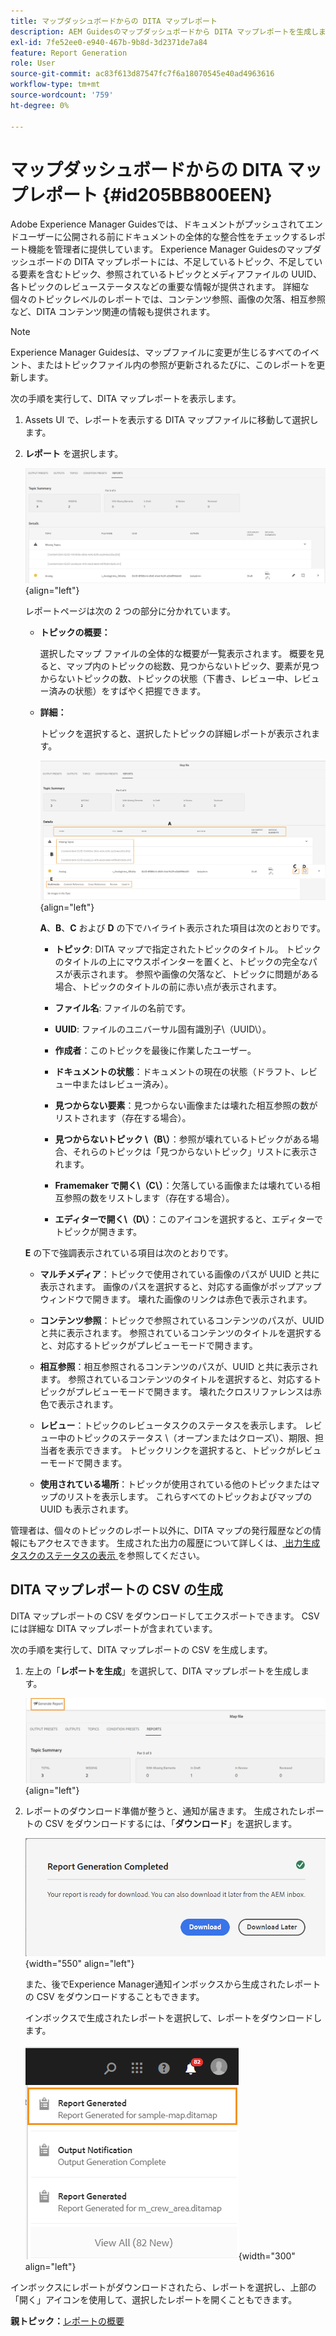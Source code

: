 ```yaml
---
title: マップダッシュボードからの DITA マップレポート
description: AEM Guidesのマップダッシュボードから DITA マップレポートを生成します。 DITA マップレポートの CSV を生成する方法を説明します。
exl-id: 7fe52ee0-e940-467b-9b8d-3d2371de7a84
feature: Report Generation
role: User
source-git-commit: ac83f613d87547fc7f6a18070545e40ad4963616
workflow-type: tm+mt
source-wordcount: '759'
ht-degree: 0%

---
```


# マップダッシュボードからの DITA マップレポート {#id205BB800EEN}

Adobe Experience Manager Guidesでは、ドキュメントがプッシュされてエンドユーザーに公開される前にドキュメントの全体的な整合性をチェックするレポート機能を管理者に提供しています。 Experience Manager Guidesのマップダッシュボードの DITA マップレポートには、不足しているトピック、不足している要素を含むトピック、参照されているトピックとメディアファイルの UUID、各トピックのレビューステータスなどの重要な情報が提供されます。 詳細な個々のトピックレベルのレポートでは、コンテンツ参照、画像の欠落、相互参照など、DITA コンテンツ関連の情報も提供されます。

>[!NOTE]
>
>Experience Manager Guidesは、マップファイルに変更が生じるすべてのイベント、またはトピックファイル内の参照が更新されるたびに、このレポートを更新します。

次の手順を実行して、DITA マップレポートを表示します。

1. Assets UI で、レポートを表示する DITA マップファイルに移動して選択します。

1. **レポート** を選択します。

   ![](images/reports-page-uuid-new.png){align="left"}

   レポートページは次の 2 つの部分に分かれています。

   - **トピックの概要：**

     選択したマップ ファイルの全体的な概要が一覧表示されます。 概要を見ると、マップ内のトピックの総数、見つからないトピック、要素が見つからないトピックの数、トピックの状態（下書き、レビュー中、レビュー済みの状態）をすばやく把握できます。

   - **詳細：**

     トピックを選択すると、選択したトピックの詳細レポートが表示されます。

     ![](images/detailed-report-uuid-new.png){align="left"}

     **A**、**B**、**C** および **D** の下でハイライト表示された項目は次のとおりです。

      - **トピック**: DITA マップで指定されたトピックのタイトル。 トピックのタイトルの上にマウスポインターを置くと、トピックの完全なパスが表示されます。 参照や画像の欠落など、トピックに問題がある場合、トピックのタイトルの前に赤い点が表示されます。

      - **ファイル名**: ファイルの名前です。

      - **UUID**: ファイルのユニバーサル固有識別子\（UUID\）。

      - **作成者**：このトピックを最後に作業したユーザー。

      - **ドキュメントの状態**：ドキュメントの現在の状態（ドラフト、レビュー中またはレビュー済み）。

      - **見つからない要素**：見つからない画像または壊れた相互参照の数がリストされます（存在する場合）。

      - **見つからないトピック \（B\）**：参照が壊れているトピックがある場合、それらのトピックは「見つからないトピック」リストに表示されます。

      - **Framemaker で開く\（C\）**：欠落している画像または壊れている相互参照の数をリストします（存在する場合）。

      - **エディターで開く\（D\）**：このアイコンを選択すると、エディターでトピックが開きます。


   **E** の下で強調表示されている項目は次のとおりです。

   - **マルチメディア**：トピックで使用されている画像のパスが UUID と共に表示されます。 画像のパスを選択すると、対応する画像がポップアップウィンドウで開きます。 壊れた画像のリンクは赤色で表示されます。

   - **コンテンツ参照**：トピックで参照されているコンテンツのパスが、UUID と共に表示されます。 参照されているコンテンツのタイトルを選択すると、対応するトピックがプレビューモードで開きます。

   - **相互参照**：相互参照されるコンテンツのパスが、UUID と共に表示されます。 参照されているコンテンツのタイトルを選択すると、対応するトピックがプレビューモードで開きます。 壊れたクロスリファレンスは赤色で表示されます。

   - **レビュー**：トピックのレビュータスクのステータスを表示します。 レビュー中のトピックのステータス \（オープンまたはクローズ\）、期限、担当者を表示できます。 トピックリンクを選択すると、トピックがレビューモードで開きます。

   - **使用されている場所**：トピックが使用されている他のトピックまたはマップのリストを表示します。 これらすべてのトピックおよびマップの UUID も表示されます。

管理者は、個々のトピックのレポート以外に、DITA マップの発行履歴などの情報にもアクセスできます。 生成された出力の履歴について詳しくは、[ 出力生成タスクのステータスの表示 ](generate-output-for-a-dita-map.md#viewing_output_history) を参照してください。

## DITA マップレポートの CSV の生成

DITA マップレポートの CSV をダウンロードしてエクスポートできます。 CSV には詳細な DITA マップレポートが含まれています。

次の手順を実行して、DITA マップレポートの CSV を生成します。

1. 左上の「**レポートを生成**」を選択して、DITA マップレポートを生成します。

   ![](images/generate-DITA-map-report-new.png){align="left"}

1. レポートのダウンロード準備が整うと、通知が届きます。 生成されたレポートの CSV をダウンロードするには、「**ダウンロード**」を選択します。

   ![](images/download-report-dialog-new.png){width="550" align="left"}


   また、後でExperience Manager通知インボックスから生成されたレポートの CSV をダウンロードすることもできます。

   インボックスで生成されたレポートを選択して、レポートをダウンロードします。

   ![](images/report-inbox--notification.png){width="300" align="left"}

インボックスにレポートがダウンロードされたら、レポートを選択し、上部の「開く」アイコンを使用して、選択したレポートを開くこともできます。

**親トピック：**&#x200B;[ レポートの概要 ](reports-intro.md)
